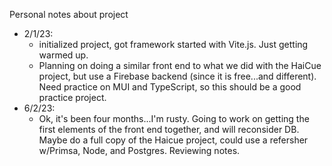 Personal notes about project
* 2/1/23:
  * initialized project, got framework started with Vite.js. Just getting warmed up. 
  * Planning on doing a similar front end to what we did with the HaiCue project, but use a Firebase backend (since it is free...and different). Need practice on MUI and TypeScript, so this should be a good practice project.
* 6/2/23:
  * Ok, it's been four months...I'm rusty. Going to work on getting the first elements of the front end together, and will reconsider DB. Maybe do a full copy of the Haicue project, could use a refersher w/Primsa, Node, and Postgres. Reviewing notes.